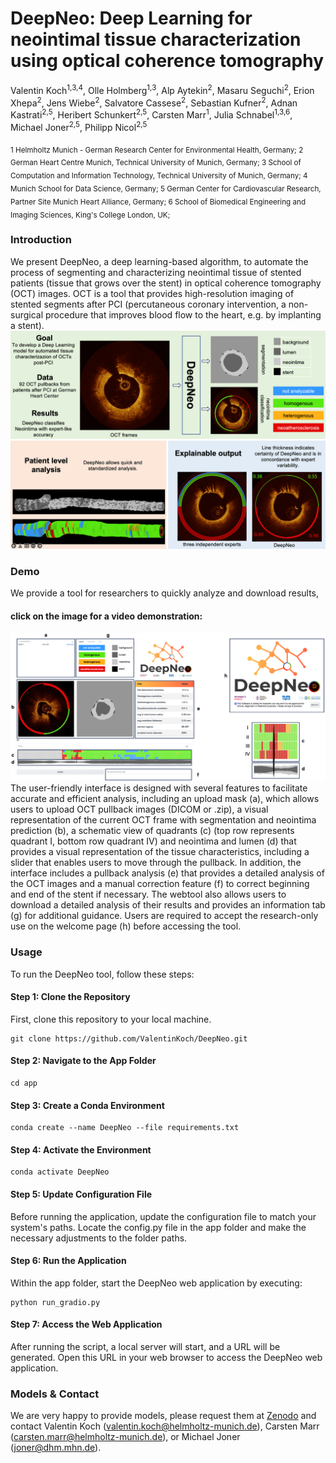 # DeepNeo: Deep Learning for neointimal tissue characterization using optical coherence tomography

Valentin Koch<sup>1,3,4</sup>, Olle Holmberg<sup>1,3</sup>, Alp Aytekin<sup>2</sup>, Masaru Seguchi<sup>2</sup>, Erion Xhepa<sup>2</sup>, Jens Wiebe<sup>2</sup>, Salvatore Cassese<sup>2</sup>, Sebastian Kufner<sup>2</sup>, Adnan Kastrati<sup>2,5</sup>, Heribert Schunkert<sup>2,5</sup>, Carsten Marr<sup>1</sup>, Julia Schnabel<sup>1,3,6</sup>, Michael Joner<sup>2,5</sup>, Philipp Nicol<sup>2,5</sup>

 <sub>
1 Helmholtz Munich - German Research Center for Environmental Health, Germany; 
2 German Heart Centre Munich, Technical University of Munich, Germany; 
3 School of Computation and Information Technology, Technical University of Munich, Germany; 
4 Munich School for Data Science, Germany; 
5 German Center for Cardiovascular Research, Partner Site Munich Heart Alliance, Germany; 
6 School of Biomedical Engineering and Imaging Sciences, King's College London, UK; 
 </sub>
 
### Introduction
We present DeepNeo, a deep learning-based algorithm, to automate the process of segmenting and characterizing neointimal tissue of stented patients (tissue that grows over the stent) in optical coherence tomography (OCT) images. OCT is a tool that provides high-resolution imaging of stented segments after PCI (percutaneous coronary intervention, a non-surgical procedure that improves blood flow to the heart, e.g. by implanting a stent). 
![DeepNeo overview](media/deepneo_graphical_abstract.png?raw=true "DeepNeo overview figure")


### Demo

We provide a tool for researchers to quickly analyze and download results, 
#### click on the image for a video demonstration:
[![Demo Video](media/deepneo_figure8.png?raw=true)](https://www.youtube.com/watch?v=u5l_Mjlfai4)
The user-friendly interface is designed with several features to facilitate accurate and efficient analysis, including an upload mask (a), which allows users to upload OCT pullback images (DICOM or .zip), a visual representation of the current OCT frame with segmentation and neointima prediction (b), a schematic view of quadrants (c) (top row represents quadrant I, bottom row quadrant IV) and neointima and lumen (d) that provides a visual representation of the tissue characteristics, including a slider that enables users to move through the pullback. In addition, the interface includes a pullback analysis (e) that provides a detailed analysis of the OCT images and a manual correction feature (f) to correct beginning and end of the stent if necessary. The webtool also allows users to download a detailed analysis of their results and provides an information tab (g) for additional guidance. Users are required to accept the research-only use on the welcome page (h) before accessing the tool. 

### Usage
To run the DeepNeo tool, follow these steps:

#### **Step 1: Clone the Repository**
First, clone this repository to your local machine.
```git
git clone https://github.com/ValentinKoch/DeepNeo.git
```
#### **Step 2: Navigate to the App Folder**
```git
cd app
```
#### **Step 3: Create a Conda Environment**
```git
conda create --name DeepNeo --file requirements.txt
```
#### **Step 4: Activate the Environment**
```git
conda activate DeepNeo
```
#### **Step 5: Update Configuration File**
Before running the application, update the configuration file to match your system's paths. Locate the config.py file in the app folder and make the necessary adjustments to the folder paths.
#### **Step 6: Run the Application**
Within the app folder, start the DeepNeo web application by executing:
```git
python run_gradio.py
```
#### **Step 7: Access the Web Application**
After running the script, a local server will start, and a URL will be generated. Open this URL in your web browser to access the DeepNeo web application. 


### Models & Contact
We are very happy to provide models, please request them at [Zenodo](https://zenodo.org/records/14556455) and contact Valentin Koch (valentin.koch@helmholtz-munich.de), Carsten Marr (carsten.marr@helmholtz-munich.de), or Michael Joner (joner@dhm.mhn.de).
